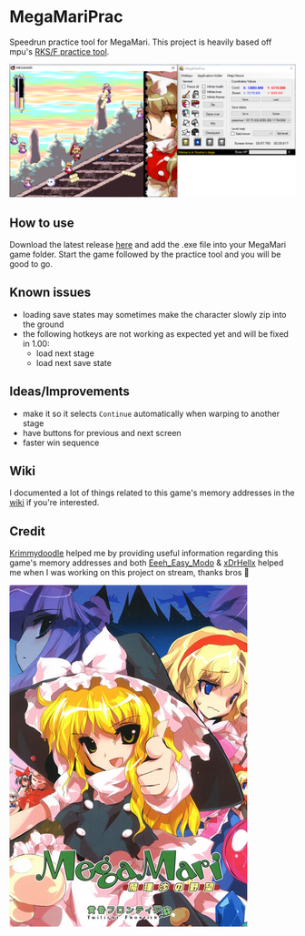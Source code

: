 ﻿# MegaMariPrac
Speedrun practice tool for MegaMari. This project is heavily based off mpu's [RKS/F practice tool](https://github.com/mpumpu/rkshacks).

![demo](MegaMariPrac/Resources/demo.png)

## How to use
Download the latest release [here](https://github.com/shadax1/MegaMariPrac/releases) and add the .exe file into your MegaMari game folder. Start the game followed by the practice tool and you will be good to go.

## Known issues
+ loading save states may sometimes make the character slowly zip into the ground
+ the following hotkeys are not working as expected yet and will be fixed in 1.00:
	+ load next stage
	+ load next save state

## Ideas/Improvements
+ make it so it selects `Continue` automatically when warping to another stage
+ have buttons for previous and next screen
+ faster win sequence

## Wiki
I documented a lot of things related to this game's memory addresses in the [wiki](https://github.com/shadax1/MegaMariPrac/wiki) if you're interested.

## Credit
[Krimmydoodle](https://www.twitch.tv/krimmydoodle) helped me by providing useful information regarding this game's memory addresses and both [Eeeh_Easy_Modo](https://www.twitch.tv/eeeh_easy_modo) & [xDrHellx](https://www.twitch.tv/xdrhellx) helped me when I was working on this project on stream, thanks bros 🫡

![megamaricover](MegaMariPrac/Resources/Megamaricover1.jpg)
